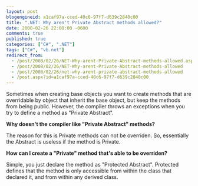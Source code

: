 ```yaml
---
layout: post
blogengineid: a1caf97a-cced-40c6-97f7-d639c2840c00
title: ".NET: Why aren't Private Abstract methods allowed?"
date: 2008-02-26 22:08:00 -0600
comments: true
published: true
categories: ["C#", ".NET"]
tags: ["C#", "vb.net"]
redirect_from: 
  - /post/2008/02/26/NET-Why-arent-Private-Abstract-methods-allowed.aspx
  - /post/2008/02/26/NET-Why-arent-Private-Abstract-methods-allowed
  - /post/2008/02/26/net-why-arent-private-abstract-methods-allowed
  - /post.aspx?id=a1caf97a-cced-40c6-97f7-d639c2840c00
---
```

<!-- more -->

Sometimes when creating base objects you want to create methods that are overridable by object that inherit the base object, but keep the methods from being public. However, the compiler throws an exceptions when you try to define a method as "Private Abstract".

**Why doesn't the compiler like "Private Abstract" methods?**

The reason for this is Private methods can not be overriden. So, essentially the Abstract is useless if the method is Private.

**How can I create a "Private" method that's able to be overriden?**

Simple, you just declare the method as "Protected Abstract". Protected defines that the method is only accessible from within the class that declared it, and from within any derived class.
